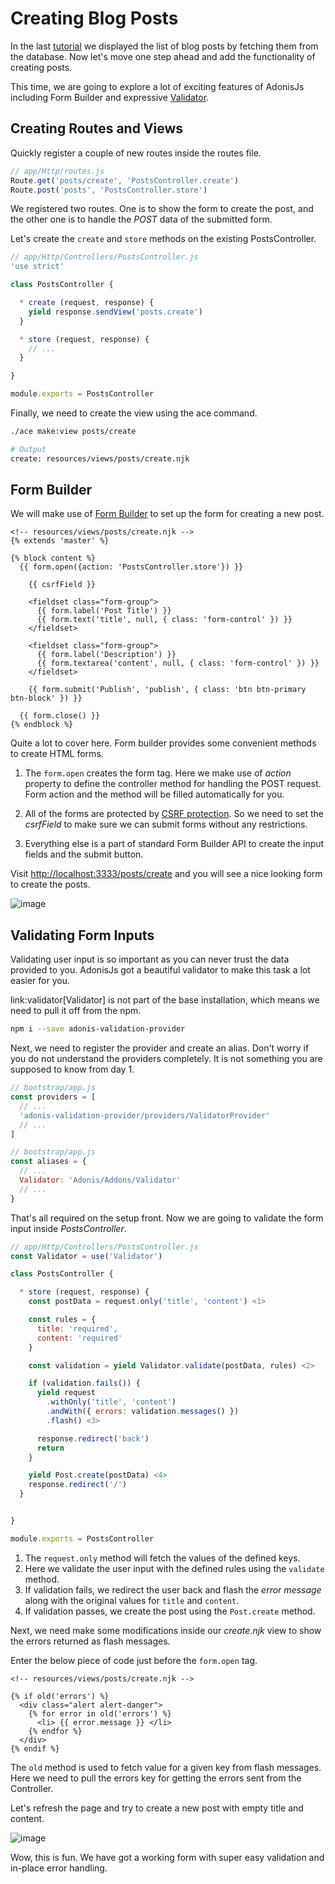 # Creating Blog Posts

In the last [tutorial](/markdown/08-tutorial/04-list-blog-posts.md) we displayed the list of blog posts by fetching them from the database. Now let's move one step ahead and add the functionality of creating posts.

This time, we are going to explore a lot of exciting features of AdonisJs including Form Builder and expressive [Validator](/markdown/07-common-web-tools/11-validator.md).

## Creating Routes and Views
Quickly register a couple of new routes inside the routes file.

```js
// app/Http/routes.js
Route.get('posts/create', 'PostsController.create')
Route.post('posts', 'PostsController.store')
```

We registered two routes. One is to show the form to create the post, and the other one is to handle the *POST* data of the submitted form.

Let's create the `create` and `store` methods on the existing PostsController.

```js
// app/Http/Controllers/PostsController.js
'use strict'

class PostsController {

  * create (request, response) {
    yield response.sendView('posts.create')
  }

  * store (request, response) {
    // ...
  }

}

module.exports = PostsController
```

Finally, we need to create the view using the ace command.

```bash
./ace make:view posts/create
```

```bash
# Output
create: resources/views/posts/create.njk
```

## Form Builder
We will make use of [Form Builder](/markdown/04-views/03-form-builder.md) to set up the form for creating a new post.

```twig
<!-- resources/views/posts/create.njk -->
{% extends 'master' %}

{% block content %}
  {{ form.open({action: 'PostsController.store'}) }}

    {{ csrfField }}

    <fieldset class="form-group">
      {{ form.label('Post Title') }}
      {{ form.text('title', null, { class: 'form-control' }) }}
    </fieldset>

    <fieldset class="form-group">
      {{ form.label('Description') }}
      {{ form.textarea('content', null, { class: 'form-control' }) }}
    </fieldset>

    {{ form.submit('Publish', 'publish', { class: 'btn btn-primary btn-block' }) }}

  {{ form.close() }}
{% endblock %}
```

Quite a lot to cover here. Form builder provides some convenient methods to create HTML forms.

1. The `form.open` creates the form tag. Here we make use of *action* property to define the controller method for handling the POST request. Form action and the method will be filled automatically for you.

2. All of the forms are protected by [CSRF protection](/markdown/09-security/03-csrf-protection.md). So we need to set the *csrfField* to make sure we can submit forms without any restrictions.

3. Everything else is a part of standard Form Builder API to create the input fields and the submit button.

Visit [http://localhost:3333/posts/create](http://localhost:3333/posts/create) and you will see a nice looking form to create the posts.

![image](http://res.cloudinary.com/adonisjs/image/upload/v1472841279/create-posts_xgghpo.png)

## Validating Form Inputs
Validating user input is so important as you can never trust the data provided to you. AdonisJs got a beautiful validator to make this task a lot easier for you.

link:validator[Validator] is not part of the base installation, which means we need to pull it off from the npm.

```bash
npm i --save adonis-validation-provider
```

Next, we need to register the provider and create an alias. Don't worry if you do not understand the providers completely. It is not something you are supposed to know from day 1.

```js
// bootstrap/app.js
const providers = [
  // ...
  'adonis-validation-provider/providers/ValidatorProvider'
  // ...
]
```

```js
// bootstrap/app.js
const aliases = {
  // ...
  Validator: 'Adonis/Addons/Validator'
  // ...
}
```

That's all required on the setup front. Now we are going to validate the form input inside *PostsController*.

```js
// app/Http/Controllers/PostsController.js
const Validator = use('Validator')

class PostsController {

  * store (request, response) {
    const postData = request.only('title', 'content') <1>

    const rules = {
      title: 'required',
      content: 'required'
    }

    const validation = yield Validator.validate(postData, rules) <2>

    if (validation.fails()) {
      yield request
        .withOnly('title', 'content')
        .andWith({ errors: validation.messages() })
        .flash() <3>

      response.redirect('back')
      return
    }

    yield Post.create(postData) <4>
    response.redirect('/')
  }


}

module.exports = PostsController
```

1. The `request.only` method will fetch the values of the defined keys.
2. Here we validate the user input with the defined rules using the `validate` method.
3. If validation fails, we redirect the user back and flash the *error message* along with the original values for `title` and `content`.
4. If validation passes, we create the post using the `Post.create` method.

Next, we need make some modifications inside our *create.njk* view to show the errors returned as flash messages.


Enter the below piece of code just before the `form.open` tag.

```twig
<!-- resources/views/posts/create.njk -->

{% if old('errors') %}
  <div class="alert alert-danger">
    {% for error in old('errors') %}
      <li> {{ error.message }} </li>
    {% endfor %}
  </div>
{% endif %}
```

The `old` method is used to fetch value for a given key from flash messages. Here we need to pull the errors key for getting the errors sent from the Controller.

Let's refresh the page and try to create a new post with empty title and content.

![image](http://res.cloudinary.com/adonisjs/image/upload/v1472841283/validation-failed_dz2d79.png)

Wow, this is fun. We have got a working form with super easy validation and in-place error handling.
